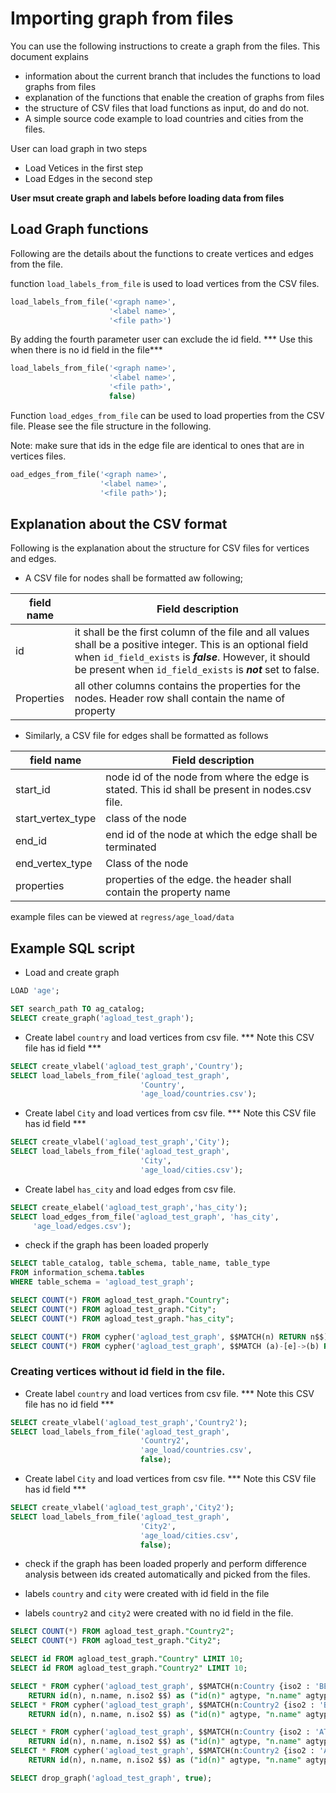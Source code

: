 # Importing graph from files 
You can use the following instructions to create a graph from the files. This document explains 
- information about the current branch that includes the functions to load graphs from files
- explanation of the functions that enable the creation of graphs from files 
- the structure of CSV files that load functions as input, do and do not. 
- A simple source code example to load countries and cities from the files. 


User can load graph in two steps 
- Load Vetices in the first step
- Load Edges in the second step

**User msut create graph and labels before loading data from files**

## Load Graph functions 
Following are the details about the functions to create vertices and edges from the file. 

function `load_labels_from_file` is used to load vertices from the CSV files. 

```sql
load_labels_from_file('<graph name>', 
                      '<label name>',
                      '<file path>')
```

By adding the fourth parameter user can exclude the id field. *** Use this when there is no id field in the file***

```sql
load_labels_from_file('<graph name>', 
                      '<label name>',
                      '<file path>', 
                      false)
```

Function `load_edges_from_file` can be used to load properties from the CSV file. Please see the file structure in the following. 

Note: make sure that ids in the edge file are identical to ones that are in vertices files. 

```sql
oad_edges_from_file('<graph name>',
                    '<label name>',
                    '<file path>');
```

## Explanation about the CSV format
Following is the explanation about the structure for CSV files for vertices and edges.

- A CSV file for nodes shall be formatted aw following; 

| field name | Field description                                            |
| ---------- | ------------------------------------------------------------ |
| id         | it shall be the first column of the file and all values shall be a positive integer. This is an optional field when `id_field_exists` is ***false***. However, it should be present when `id_field_exists` is ***not*** set to false.  |
| Properties | all other columns contains the properties for the nodes. Header row shall contain the name of property |

- Similarly, a CSV file for edges shall be formatted as follows 

| field name        | Field description                                            |
| ----------------- | ------------------------------------------------------------ |
| start_id          | node id of the node from where the edge is stated. This id shall be present in nodes.csv file. |
| start_vertex_type | class of the node                                            |
| end_id            | end id of the node at which the edge shall be terminated    |
| end_vertex_type   | Class of the node                                            |
| properties        | properties of the edge. the header shall contain the property name |

example files can be viewed at `regress/age_load/data`

## Example SQL script 

- Load and create graph 
```sql
LOAD 'age';

SET search_path TO ag_catalog;
SELECT create_graph('agload_test_graph');
```

- Create label `country` and load vertices from csv file. *** Note this CSV file has id field ***

```sql
SELECT create_vlabel('agload_test_graph','Country');
SELECT load_labels_from_file('agload_test_graph',
                             'Country',
                             'age_load/countries.csv');
```

- Create label `City` and load vertices from csv file. *** Note this CSV file has id field ***

```sql
SELECT create_vlabel('agload_test_graph','City');
SELECT load_labels_from_file('agload_test_graph',
                             'City', 
                             'age_load/cities.csv');
```

- Create label `has_city` and load edges from csv file.

```sql
SELECT create_elabel('agload_test_graph','has_city');
SELECT load_edges_from_file('agload_test_graph', 'has_city',
     'age_load/edges.csv');
```

- check if the graph has been loaded properly

```sql
SELECT table_catalog, table_schema, table_name, table_type
FROM information_schema.tables
WHERE table_schema = 'agload_test_graph';

SELECT COUNT(*) FROM agload_test_graph."Country";
SELECT COUNT(*) FROM agload_test_graph."City";
SELECT COUNT(*) FROM agload_test_graph."has_city";

SELECT COUNT(*) FROM cypher('agload_test_graph', $$MATCH(n) RETURN n$$) as (n agtype);
SELECT COUNT(*) FROM cypher('agload_test_graph', $$MATCH (a)-[e]->(b) RETURN e$$) as (n agtype);
```

### Creating vertices without id field in the file. 

- Create label `country` and load vertices from csv file. *** Note this CSV file has no id field ***

```sql
SELECT create_vlabel('agload_test_graph','Country2');
SELECT load_labels_from_file('agload_test_graph',
                             'Country2',
                             'age_load/countries.csv', 
                             false);
```

- Create label `City` and load vertices from csv file. *** Note this CSV file has id field ***
```sql
SELECT create_vlabel('agload_test_graph','City2');
SELECT load_labels_from_file('agload_test_graph',
                             'City2',
                             'age_load/cities.csv', 
                             false);
```
- check if the graph has been loaded properly and perform difference analysis between ids created automatically and picked from the files.

- labels `country` and `city` were created with id field in the file
- labels `country2` and `city2` were created with no id field in the file. 
```sql
SELECT COUNT(*) FROM agload_test_graph."Country2";
SELECT COUNT(*) FROM agload_test_graph."City2";

SELECT id FROM agload_test_graph."Country" LIMIT 10;
SELECT id FROM agload_test_graph."Country2" LIMIT 10;

SELECT * FROM cypher('agload_test_graph', $$MATCH(n:Country {iso2 : 'BE'})
    RETURN id(n), n.name, n.iso2 $$) as ("id(n)" agtype, "n.name" agtype, "n.iso2" agtype);
SELECT * FROM cypher('agload_test_graph', $$MATCH(n:Country2 {iso2 : 'BE'})
    RETURN id(n), n.name, n.iso2 $$) as ("id(n)" agtype, "n.name" agtype, "n.iso2" agtype);

SELECT * FROM cypher('agload_test_graph', $$MATCH(n:Country {iso2 : 'AT'})
    RETURN id(n), n.name, n.iso2 $$) as ("id(n)" agtype, "n.name" agtype, "n.iso2" agtype);
SELECT * FROM cypher('agload_test_graph', $$MATCH(n:Country2 {iso2 : 'AT'})
    RETURN id(n), n.name, n.iso2 $$) as ("id(n)" agtype, "n.name" agtype, "n.iso2" agtype);

SELECT drop_graph('agload_test_graph', true);
```